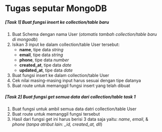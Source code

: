 # Tugas seputar MongoDB

##### [Task 1] Buat fungsi insert ke collection/table baru
1. Buat Schema dengan nama User (*otomatis tambah collection/table baru di mongodb*)
2. Isikan 3 input ke dalam collection/table User tersebut:
    - **name**, tipe data *string*
    - **email**, tipe data *string*
    - **phone**, tipe data *number*
    - **created_at**, tipe data *date*
    - **updated_at**, tipe data *date*
3. Buat fungsi insert ke dalam collection/table User
4. Cek nilai masing-masing input harus sesuai dengan tipe datanya
5. Buat route untuk memanggil fungsi insert yang telah dibuat

##### [Task 2] Buat fungsi get semua data dari collection/table task 1
1. Buat fungsi untuk ambil semua data datri collection/table User
2. Buat route untuk memanggil fungsi tersebut
3. Hasil dari fungsi get ini harus berisi 3 data saja yaitu: *name*, *email*, & *phone* (*tanpa atribut lain: _id, created_at, dll*)
